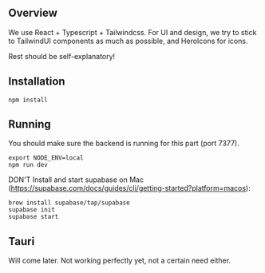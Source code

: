 ## Overview
We use React + Typescript + Tailwindcss. For UI and design, we try to stick to TailwindUI components as much as possible, and HeroIcons for icons.

Rest should be self-explanatory!

## Installation
`npm install`


## Running
You should make sure the backend is running for this part (port 7377).

```
export NODE_ENV=local
npm run dev
```

DON'T Install and start supabase on Mac (https://supabase.com/docs/guides/cli/getting-started?platform=macos):
```
brew install supabase/tap/supabase
supabase init
supabase start
```

## Tauri
Will come later. Not working perfectly yet, not a certain need either.
